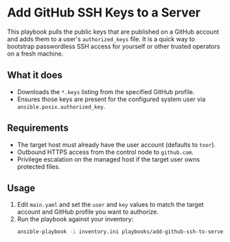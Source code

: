 # Add GitHub SSH Keys to a Server

This playbook pulls the public keys that are published on a GitHub account and adds them
to a user's `authorized_keys` file. It is a quick way to bootstrap passwordless SSH
access for yourself or other trusted operators on a fresh machine.

## What it does
- Downloads the `*.keys` listing from the specified GitHub profile.
- Ensures those keys are present for the configured system user via
  `ansible.posix.authorized_key`.

## Requirements
- The target host must already have the user account (defaults to `toor`).
- Outbound HTTPS access from the control node to `github.com`.
- Privilege escalation on the managed host if the target user owns protected files.

## Usage
1. Edit `main.yaml` and set the `user` and `key` values to match the target account and
   GitHub profile you want to authorize.
2. Run the playbook against your inventory:
   ```bash
   ansible-playbook -i inventory.ini playbooks/add-github-ssh-to-server/main.yaml
   ```
